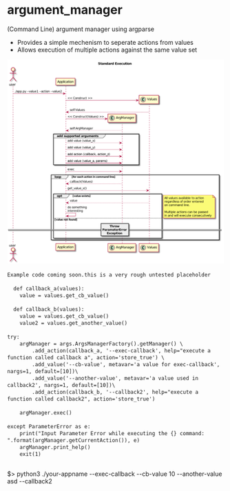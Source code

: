 # argument_manager
(Command Line) argument manager using argparse

* Provides a simple mechenism to seperate actions from values
* Allows execution of multiple actions against the same value set

![GitHub Logo](doc/operational_flow.png)


```
Example code coming soon.this is a very rough untested placeholder

  def callback_a(values):
    value = values.get_cb_value()

  def callback_b(values):
    value = values.get_cb_value()
    value2 = values.get_another_value()

try:
    argManager = args.ArgsManagerFactory().getManager() \
        .add_action(callback_a, '--exec-callback', help="execute a function called callback a", action='store_true') \
        .add_value('--cb-value', metavar='a value for exec-callback', nargs=1, default=[10])\
        .add_value('--another-value', metavar='a value used in callback2', nargs=1, default=[10])\
        .add_action(callback_b, '--callback2', help="execute a function called callback2", action='store_true') 
        
    argManager.exec()

except ParameterError as e:
    print("Input Parameter Error while executing the {} command: ".format(argManager.getCurrentAction()), e)
    argManager.print_help()
    exit(1)


```
$> python3 ./your-appname --exec-callback --cb-value 10 --another-value asd --callback2
